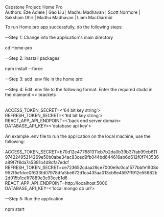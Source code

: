 Capstone Project: Home Pro <br>
Authors: Eze Adiele | Gao Liu | Madhu Madhavan | Scott Normore | Saksham Ohri | Madhu Madhavan | Liam MacDiarmid <br>

To run Home pro app successfully, do the following steps:<br>
<br>
--Step 1: Change into the application's main directory<br>
<br>
cd Home-pro<br>
<br>
--Step 2: insstall packages<br>
<br>
npm install --force<br>
<br>
--Step 3: add .env file in the home pro!
<br>
<br>
--Step 4: Edit .env file to the following format. Enter the required studd in the diamond <> brackets<br>
<br>
<br>ACCESS_TOKEN_SECRET=<'64 bit key string'>
<br>REFRESH_TOKEN_SECRET=<'64 bit key string'>
<br>REACT_APP_API_ENDPOINT=<'back end server domain>
<br>DATABASE_API_KEY=<'database api key'>
<br>
<br>An example .env file to run the application on the local machine, use the following:
<br>
<br>ACCESS_TOKEN_SECRET=b70d12e477881311eb7b2da0b39b37fab99cb61197422495214269e50b0abe34ac83ced9fb044bd644616ab6d612f0f743536a89f7f8da7a5381b4d8dfa7edcf
<br>REFRESH_TOKEN_SECRET=ce723652cdaa26ce7000e9c0ca1577bbfe1908d952f5e1dce0f633fd07978dfa5be672d1ca435aa013cb9e4597ff912e55682b2d915b1ce1f7889e3e93ceb1d6
<br>REACT_APP_API_ENDPOINT=http://localhost:5000
<br>DATABASE_API_KEY=<'local mongo db url'>
<br>
<br>--Step 5: Run the application<br>
<br>
npm start <br> 

 
